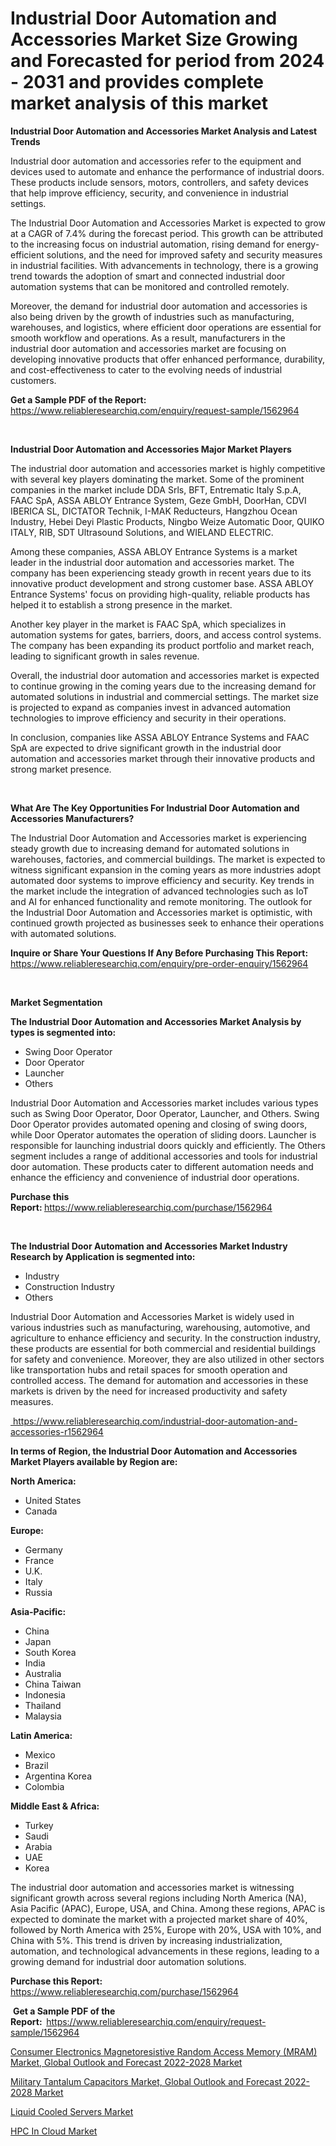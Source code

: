 <p><h1>Industrial Door Automation and Accessories Market Size Growing and Forecasted for period from 2024 - 2031 and provides complete market analysis of this market</h1></p><p><strong>Industrial Door Automation and Accessories Market Analysis and Latest Trends</strong></p>
<p><p>Industrial door automation and accessories refer to the equipment and devices used to automate and enhance the performance of industrial doors. These products include sensors, motors, controllers, and safety devices that help improve efficiency, security, and convenience in industrial settings.</p><p>The Industrial Door Automation and Accessories Market is expected to grow at a CAGR of 7.4% during the forecast period. This growth can be attributed to the increasing focus on industrial automation, rising demand for energy-efficient solutions, and the need for improved safety and security measures in industrial facilities. With advancements in technology, there is a growing trend towards the adoption of smart and connected industrial door automation systems that can be monitored and controlled remotely.</p><p>Moreover, the demand for industrial door automation and accessories is also being driven by the growth of industries such as manufacturing, warehouses, and logistics, where efficient door operations are essential for smooth workflow and operations. As a result, manufacturers in the industrial door automation and accessories market are focusing on developing innovative products that offer enhanced performance, durability, and cost-effectiveness to cater to the evolving needs of industrial customers.</p></p>
<p><strong>Get a Sample PDF of the Report:&nbsp;</strong> <a href="https://www.reliableresearchiq.com/enquiry/request-sample/1562964">https://www.reliableresearchiq.com/enquiry/request-sample/1562964</a></p>
<p>&nbsp;</p>
<p><strong>Industrial Door Automation and Accessories Major Market Players</strong></p>
<p><p>The industrial door automation and accessories market is highly competitive with several key players dominating the market. Some of the prominent companies in the market include DDA Srls, BFT, Entrematic Italy S.p.A, FAAC SpA, ASSA ABLOY Entrance System, Geze GmbH, DoorHan, CDVI IBERICA SL, DICTATOR Technik, I-MAK Reducteurs, Hangzhou Ocean Industry, Hebei Deyi Plastic Products, Ningbo Weize Automatic Door, QUIKO ITALY, RIB, SDT Ultrasound Solutions, and WIELAND ELECTRIC.</p><p>Among these companies, ASSA ABLOY Entrance Systems is a market leader in the industrial door automation and accessories market. The company has been experiencing steady growth in recent years due to its innovative product development and strong customer base. ASSA ABLOY Entrance Systems' focus on providing high-quality, reliable products has helped it to establish a strong presence in the market.</p><p>Another key player in the market is FAAC SpA, which specializes in automation systems for gates, barriers, doors, and access control systems. The company has been expanding its product portfolio and market reach, leading to significant growth in sales revenue.</p><p>Overall, the industrial door automation and accessories market is expected to continue growing in the coming years due to the increasing demand for automated solutions in industrial and commercial settings. The market size is projected to expand as companies invest in advanced automation technologies to improve efficiency and security in their operations.</p><p>In conclusion, companies like ASSA ABLOY Entrance Systems and FAAC SpA are expected to drive significant growth in the industrial door automation and accessories market through their innovative products and strong market presence.</p></p>
<p>&nbsp;</p>
<p><strong>What Are The Key Opportunities For Industrial Door Automation and Accessories Manufacturers?</strong></p>
<p><p>The Industrial Door Automation and Accessories market is experiencing steady growth due to increasing demand for automated solutions in warehouses, factories, and commercial buildings. The market is expected to witness significant expansion in the coming years as more industries adopt automated door systems to improve efficiency and security. Key trends in the market include the integration of advanced technologies such as IoT and AI for enhanced functionality and remote monitoring. The outlook for the Industrial Door Automation and Accessories market is optimistic, with continued growth projected as businesses seek to enhance their operations with automated solutions.</p></p>
<p><strong>Inquire or Share Your Questions If Any Before Purchasing This Report:</strong> <a href="https://www.reliableresearchiq.com/enquiry/pre-order-enquiry/1562964">https://www.reliableresearchiq.com/enquiry/pre-order-enquiry/1562964</a></p>
<p>&nbsp;</p>
<p><strong>Market Segmentation</strong></p>
<p><strong>The Industrial Door Automation and Accessories Market Analysis by types is segmented into:</strong></p>
<p><ul><li>Swing Door Operator</li><li>Door Operator</li><li>Launcher</li><li>Others</li></ul></p>
<p><p>Industrial Door Automation and Accessories market includes various types such as Swing Door Operator, Door Operator, Launcher, and Others. Swing Door Operator provides automated opening and closing of swing doors, while Door Operator automates the operation of sliding doors. Launcher is responsible for launching industrial doors quickly and efficiently. The Others segment includes a range of additional accessories and tools for industrial door automation. These products cater to different automation needs and enhance the efficiency and convenience of industrial door operations.</p></p>
<p><strong>Purchase this Report:&nbsp;</strong><a href="https://www.reliableresearchiq.com/purchase/1562964">https://www.reliableresearchiq.com/purchase/1562964</a></p>
<p>&nbsp;</p>
<p><strong>The Industrial Door Automation and Accessories Market Industry Research by Application is segmented into:</strong></p>
<p><ul><li>Industry</li><li>Construction Industry</li><li>Others</li></ul></p>
<p><p>Industrial Door Automation and Accessories Market is widely used in various industries such as manufacturing, warehousing, automotive, and agriculture to enhance efficiency and security. In the construction industry, these products are essential for both commercial and residential buildings for safety and convenience. Moreover, they are also utilized in other sectors like transportation hubs and retail spaces for smooth operation and controlled access. The demand for automation and accessories in these markets is driven by the need for increased productivity and safety measures.</p></p>
<p><a href="https://www.reliableresearchiq.com/industrial-door-automation-and-accessories-r1562964">&nbsp;https://www.reliableresearchiq.com/industrial-door-automation-and-accessories-r1562964</a></p>
<p><strong>In terms of Region, the Industrial Door Automation and Accessories Market Players available by Region are:</strong></p>
<p>
    <p> <strong> North America: </strong>
        <ul>
            <li>United States</li>
            <li>Canada</li>
        </ul>
        </p> 
    <p> <strong> Europe: </strong>
        <ul>
            <li>Germany</li>
            <li>France</li>
            <li>U.K.</li>
            <li>Italy</li>
            <li>Russia</li>
        </ul>
        </p> 
    <p> <strong> Asia-Pacific: </strong>
        <ul>
            <li>China</li>
            <li>Japan</li>
            <li>South Korea</li>
            <li>India</li>
            <li>Australia</li>
            <li>China Taiwan</li>
            <li>Indonesia</li>
            <li>Thailand</li>
            <li>Malaysia</li>
        </ul>
        </p> 
    <p> <strong> Latin America: </strong>
        <ul>
            <li>Mexico</li>
            <li>Brazil</li>
            <li>Argentina Korea</li>
            <li>Colombia</li>
        </ul>
        </p> 
    <p> <strong> Middle East & Africa: </strong>
        <ul>
            <li>Turkey</li>
            <li>Saudi</li>
            <li>Arabia</li>
            <li>UAE</li>
            <li>Korea</li>
        </ul>
    </p>
    </p>
<p><p>The industrial door automation and accessories market is witnessing significant growth across several regions including North America (NA), Asia Pacific (APAC), Europe, USA, and China. Among these regions, APAC is expected to dominate the market with a projected market share of 40%, followed by North America with 25%, Europe with 20%, USA with 10%, and China with 5%. This trend is driven by increasing industrialization, automation, and technological advancements in these regions, leading to a growing demand for industrial door automation solutions.</p></p>
<p><strong>Purchase this Report: </strong><a href="https://www.reliableresearchiq.com/purchase/1562964">https://www.reliableresearchiq.com/purchase/1562964</a></p>
<p>&nbsp;<strong>Get a Sample PDF of the Report:&nbsp;&nbsp;</strong><a href="https://www.reliableresearchiq.com/enquiry/request-sample/1562964">https://www.reliableresearchiq.com/enquiry/request-sample/1562964</a></p>
<p><strong></strong></p>
<p><p><a href="https://medium.com/@brisistensen57567/consumer-electronics-magnetoresistive-random-access-memory-mram-market-global-outlook-and-7e9185e288fa">Consumer Electronics Magnetoresistive Random Access Memory (MRAM) Market, Global Outlook and Forecast 2022-2028 Market</a></p><p><a href="https://medium.com/@jakobeblake51/military-tantalum-capacitors-market-global-outlook-and-forecast-2022-2028-market-report-by-product-d42666ffc239">Military Tantalum Capacitors Market, Global Outlook and Forecast 2022-2028 Market</a></p><p><a href="https://github.com/juniordelafrance/Market-Research-Report-List-4/blob/main/liquid-cooled-servers-market.md">Liquid Cooled Servers Market</a></p><p><a href="https://github.com/jaidynmorantestelletmjzya/Market-Research-Report-List-3/blob/main/hpc-in-cloud-market.md">HPC In Cloud Market</a></p></p>